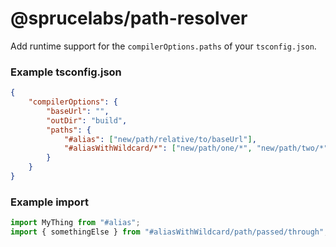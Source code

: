 # @sprucelabs/path-resolver

Add runtime support for the `compilerOptions.paths` of your `tsconfig.json`.

### Example tsconfig.json

```json
{
	"compilerOptions": {
		"baseUrl": "",
		"outDir": "build",
		"paths": {
			"#alias": ["new/path/relative/to/baseUrl"],
			"#aliasWithWildcard/*": ["new/path/one/*", "new/path/two/*"]
		}
	}
}
```

### Example import

```js
import MyThing from "#alias";
import { somethingElse } from "#aliasWithWildcard/path/passed/through";
```
